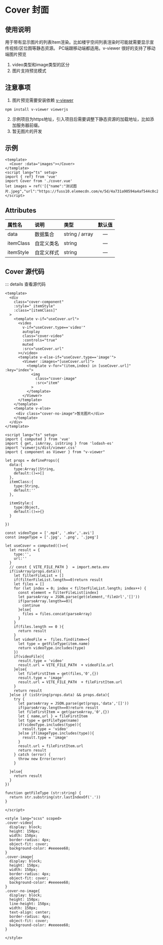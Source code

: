 <script setup>
import { ref} from 'vue'
import Cover from './cover.vue'
let images = ref('[{"name":"测试图片.jpeg","url":"https://fuss10.elemecdn.com/e/5d/4a731a90594a4af544c0c25941171jpeg.jpeg"}]')
</script>

# Cover 封面
## 使用说明
用于带有显示图片的列表Item渲染。比如楼宇空间列表渲染时可能就需要显示宣传视频/区位图等静态资源。
PC端跟移动端都适用。v-viewer 很好的支持了移动端图片预览

1. video类型和image类型的区分
2. 图片支持预览模式

## 注意事项

1. 图片预览需要安装依赖 [v-viewer](https://github.com/mirari/v-viewer/tree/v3)
``` npm 
npm install v-viewer viewerjs
```
2. 示例项目为https地址，引入项目后需要调整下静态资源的加载地址，比如添加服务器前缀。
3. 暂无图片的开发


## 示例

<Cover :data="images"></Cover>
<Cover ></Cover>

``` vue
<template>
  <Cover :data="images"></Cover>
</template>
<script lang="ts" setup>
import { ref} from 'vue'
import Cover from './cover.vue'
let images = ref('[{"name":"测试图片.jpeg","url":"https://fuss10.elemecdn.com/e/5d/4a731a90594a4af544c0c25941171jpeg.jpeg"}]')
</script>
```
## Attributes

| 属性名      | 说明        |  类型         |  默认值       | 
| :---        | :---   |   :---  |:----: |
| data   | 数据集合        | string / array      |—  |
| itemClass   | 自定义类名        | string       |—  |
| itemStyle   | 自定义样式       | string       |—  |

## Cover 源代码

::: details 查看源代码
``` vue
<template>
  <div
    class="cover-component"
    :style=" itemStyle"
    :class="[itemClass]"
  >
    <template v-if="useCover.url">
      <video
        v-if="useCover.type=='video'"
        autoplay
        class="cover-video"
        :controls="true"
        muted
        :src="useCover.url"
      ></video>
      <template v-else-if="useCover.type=='image'">
        <Viewer :images="[useCover.url]">
          <template v-for="(item,index) in [useCover.url]" :key="index">
            <img
              class="cover-image"
              :src="item"
            >
          </template>
        </Viewer>
      </template>
    </template>
    <template v-else>
     <div class="cover-no-image">暂无图片</div>
    </template>
  </div>
</template>

<script lang="ts" setup>
import { computed } from 'vue'
import { get, isArray, isString } from 'lodash-es'
import 'viewerjs/dist/viewer.css'
import { component as Viewer } from "v-viewer"

let props = defineProps({
  data:{
    type:Array||String,
    default:()=>[]
  },
  itemClass:{
    type:String,
    default:''
  },

  itemStyle:{
    type:Object,
    default:()=>{}
  }

})

const videoType = ['.mp4', '.mkv','.avi']
const imageType = ['.jpg', '.png', '.jpeg']

let useCover = computed(()=>{
  let result = {
    type:'',
    url:''
  }
  // const { VITE_FILE_PATH }  = import.meta.env
  if(isArray(props.data)){
    let filterFileList = []
    if(filterFileList.length==0)return result
    let files = []
    for (let index = 0; index < filterFileList.length; index++) {
      const element = filterFileList[index]
      let parseArray = JSON.parse(get(element,'fileUrl','[]'))
      if(parseArray.length==0){
        continue
      }else{
        files = files.concat(parseArray)
      }
    }
    if(files.length == 0 ){
      return result
    }
    let videoFile =  files.find(item=>{
      let type = getFileType(item.name)
      return videoType.includes(type)
    })
    if(videoFile){
      result.type = 'video'
      result.url = VITE_FILE_PATH  + videoFile.url
    }else{
      let fileFirstItem = get(files,'0',{})
      result.type = 'image'
      result.url = VITE_FILE_PATH  + fileFirstItem.url
    }
    return result
  }else if (isString(props.data) && props.data){
    try {
      let parseArray = JSON.parse(get(props,'data','[]'))
      if(parseArray.length==0)return result
      let fileFirstItem = get(parseArray,'0',{})
      let { name,url } = fileFirstItem
      let type = getFileType(name)
      if(videoType.includes(type)){
        result.type = 'video'
      }else if(imageType.includes(type)){
        result.type = 'image'
      }
      result.url = fileFirstItem.url
      return result
    } catch (error) {
      throw new Error(error)
    }

  }else{
    return result
  }
})

function getFileType (str:string) {
  return str.substring(str.lastIndexOf('.'))
}

</script>

<style lang="scss" scoped>
.cover-video{
  display: block;
  height: 150px;
  width: 150px;
  border-radius: 4px;
  object-fit: cover;
  background-color: #eeeeee68;
}
.cover-image{
  display: block;
  height: 150px;
  width: 150px;
  border-radius: 4px;
  object-fit: cover;
  background-color: #eeeeee68;
}
.cover-no-image{
  display: block;
  height: 150px;
  line-height: 150px;
  width: 150px;
  text-align: center;
  border-radius: 4px;
  object-fit: cover;
  background-color: #eeeeee68;
}

</style>

```

<style module>
.button {
  color: red;
  font-weight: bold;
}
</style>